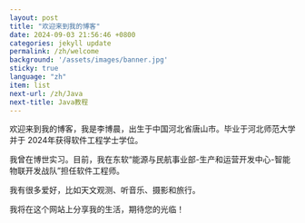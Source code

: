 ```yaml
---
layout: post
title: "欢迎来到我的博客"
date: 2024-09-03 21:56:46 +0800
categories: jekyll update
permalink: /zh/welcome
background: '/assets/images/banner.jpg'
sticky: true
language: "zh"
item: list
next-url: /zh/Java
next-title: Java教程
---
```


欢迎来到我的博客，我是李博晨，出生于中国河北省唐山市。毕业于河北师范大学并于 2024年获得软件工程学士学位。

我曾在博世实习。目前，我在东软“能源与民航事业部-生产和运营开发中心-智能物联开发战队”担任软件工程师。

我有很多爱好，比如天文观测、听音乐、摄影和旅行。

我将在这个网站上分享我的生活，期待您的光临！